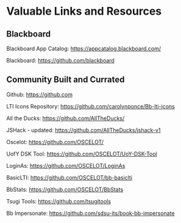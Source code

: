 # Valuable Links and Resources

## Blackboard

Blackboard App Catalog: https://appcatalog.blackboard.com/

Blackboard: https://github.com/blackboard

## Community Built and Currated 

Github: https://github.com

LTI Icons Repository: https://github.com/carolynponce/Bb-lti-icons

All the Ducks: https://github.com/AllTheDucks/

JSHack - updated: https://github.com/AllTheDucks/jshack-v1

Oscelot: https://github.com/OSCELOT/

UofY DSK Tool: https://github.com/OSCELOT/UoY-DSK-Tool

LoginAs: https://github.com/OSCELOT/LoginAs

BasicLTI: https://github.com/OSCELOT/bb-basiclti

BbStats: https://github.com/OSCELOT/BbStats

Tsugi Tools: https://github.com/tsugitools

Bb Impersonate: https://github.com/sdsu-its/book-bb-impersonate
